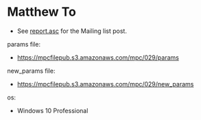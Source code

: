 # Matthew To
* See [report.asc](./report.asc) for the Mailing list post.

params file:
* https://mpcfilepub.s3.amazonaws.com/mpc/029/params

new_params file:
* https://mpcfilepub.s3.amazonaws.com/mpc/029/new_params

os: 
* Windows 10 Professional
